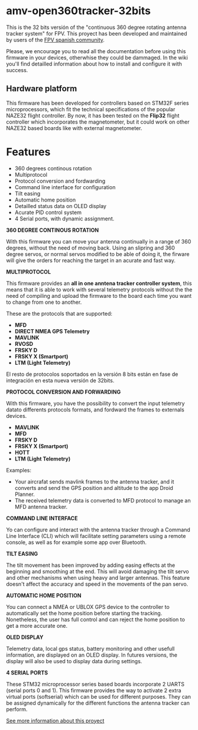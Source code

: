 # amv-open360tracker-32bits 

This is the 32 bits versión of the "continuous 360 degree rotating antenna tracker system" for FPV. This proyect has been developed and maintained by users of the [FPV spanish community](http://www.aeromodelismovirtual.com/showthread.php?t=34530).

Please, we encourage you to read all the documentation before using this firmware in your devices, otherwhise they could be dammaged. In the wiki you'll find detailled information about how to install and configure it with success.

## Hardware platform

This firmware has been developed for controllers based on STM32F series microprocessors, which fit the technical specifications of the popular NAZE32 flight controller. By now, it has been tested on the **Flip32** flight controller which incorporates the magnetometer, but it could work on other NAZE32 based boards like with external magnetometer.

# Features

* 360 degrees continous rotation
* Multiprotocol
* Protocol conversion and fordwarding
* Command line interface for configuration
* Tilt easing
* Automatic home position
* Detailled status data on OLED display
* Acurate PID control system
* 4 Serial ports, with dynamic assignment.

**360 DEGREE CONTINOUS ROTATION**

With this firmware you can move your antenna continually in a range of 360 degrees, without the need of moving back. Using an slipring and 360 degree servos, or normal servos modified to be able of doing it, the firware will give the orders for reaching the target in an acurate and fast way.

**MULTIPROTOCOL**

This firmware provides an **all in one anntena tracker controller system**, this means that it is able to work with several telemetry protocols without the the need of compiling and upload the firmware to the board each time you want to change from one to another.

These are the protocols that are supported:

- **MFD** 
- **DIRECT NMEA GPS Telemetry**
- **MAVLINK**
- **RVOSD**
- **FRSKY D**
- **FRSKY X (Smartport)**
- **LTM (Light Telemetry)**

El resto de protocolos soportados en la versión 8 bits están en fase de integración en esta nueva versión de 32bits.

**PROTOCOL CONVERSION AND FORWARDING**

With this firmware, you have the possibility to convert the input telemetry datato differents protocols formats, and fordward the frames to externals devices. 

- **MAVLINK** 
- **MFD**
- **FRSKY D**
- **FRSKY X (Smartport)**
- **HOTT**
- **LTM (Light Telemetry)**

Examples:

* Your aircrafat sends mavlink frames to the antenna tracker, and it converts and send the GPS position and altitude to the app Droid Planner. 
* The received telemetry data is converted to MFD protocol to manage an MFD antenna tracker. 

**COMMAND LINE INTERFACE**

Yo can configure and interact with the antenna tracker through a Command Line Interface (CLI) which will facilitate setting parameters using a remote console, as well as for example some app over Bluetooth.

**TILT EASING**

The tilt  movement has been improved by adding easing effects at the beginning and smoothing at the end. This will avoid damaging the tilt servo and other mechanisms when using heavy and larger antennas. This feature doesn't affect the accuracy and speed in the movements of the pan servo.

**AUTOMATIC HOME POSITION**

You can connect a NMEA or UBLOX GPS device to the controller to automatically set the home position before starting the tracking. Nonetheless, the user has full control and can reject the home position to get a more accurate one.

**OLED DISPLAY**

Telemetry data, local gps status, battery monitoring and other usefull information, are displayed on an OLED display. In futures versions, the display will also be used to display data during settings.

**4 SERIAL PORTS**

These STM32 microprocessor series based boards incorporate 2 UARTS (serial ports 0 and 1). This firmware provides the way to activate 2 extra virtual ports (softserial) which can be used for different purposes. They can be assigned dynamically for the different functions the antenna tracker can perform.

[See more information about this proyect](https://github.com/raul-ortega/amv-open360tracker/tree/master/32bits)
